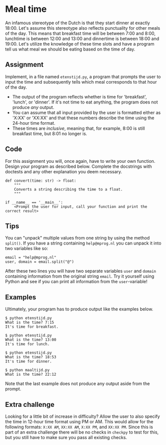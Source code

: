 # Meal time

An infamous stereotype of the Dutch is that they start dinner at exactly 18:00. Let's assume this stereotype also reflects punctuality for other meals of the day. This means that breakfast time will be between 7:00 and 8:00, lunchtime is between 12:00 and 13:00 and dinnertime is between 18:00 and 19:00.
Let's utilize the knowledge of these time slots and have a program tell us what meal we should be eating based on the time of day.

## Assignment

Implement, in a file named `etenstijd.py`, a program that prompts the user to input the time and subsequently tells which meal corresponds to that hour of the day.

* The output of the program reflects whether is time for 'breakfast', 'lunch', or 'dinner'. If it's not time to eat anything, the program does not produce *any* output.
* You can assume that all input provided by the user is formatted either as 'X:XX' or 'XX:XX' and that these numbers describe the time using the 24-hour time format.
* These times are *inclusive*, meaning that, for example, 8:00 is still breakfast time, but 8:01 no longer is.

## Code

For this assignment you will, once again, have to write your own function. Design your program as described below. Complete the docstrings with doctests and any other explanation you deem necessary.


    def convert(time: str) -> float:
        """
        Converts a string describing the time to a float.
        """

    if __name__ == '__main__':
        <Prompt the user for input, call your function and print the correct result>

## Tips

You can "unpack" multiple values from one string by using the method `split()`. If you have a string containing `help@mprog.nl` you can unpack it into two variables like so:

    email = "help@mprog.nl"
    user, domain = email.split("@")

After these two lines you will have two separate variables `user` and `domain` containing information from the original string `email`. Try it yourself using Python and see if you can print all information from the `user`-variable!

## Examples

Ultimately, your program has to produce output like the examples below.

    $ python etenstijd.py
    What is the time? 7:15
    It's time for breakfast.

    $ python etenstijd.py
    What is the time? 13:00
    It's time for lunch.

    $ python etenstijd.py
    What is the time? 18:53
    It's time for dinner.

    $ python maaltijd.py
    What is the time? 22:12

Note that the last example does not produce any output aside from the prompt.

## Extra challenge

Looking for a little bit of increase in difficulty? Allow the user to also specify the time in 12-hour time format using PM or AM. This would allow for the following formats: `X:XX AM`, `XX:XX AM`, `X:XX PM`, and `XX:XX PM`. Since this is part of an extra challenge there will be no checks in `checkpy` to test for this, but you still have to make sure you pass all existing checks.
